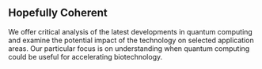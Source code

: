## Hopefully Coherent

We offer critical analysis of the latest developments in quantum computing and examine the potential impact of the technology on selected application areas. Our particular focus is on understanding when quantum computing could be useful for accelerating biotechnology.
